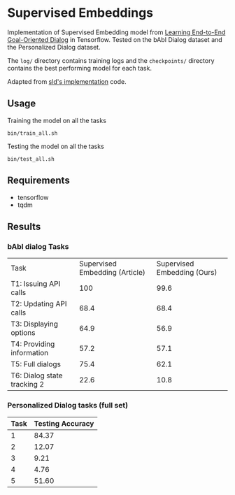 # Supervised Embeddings
Implementation of Supervised Embedding model from
[Learning End-to-End Goal-Oriented Dialog](https://arxiv.org/abs/1605.07683) in Tensorflow. Tested on the bAbI Dialog dataset and the Personalized Dialog dataset. 

The `log/` directory contains training logs and the `checkpoints/` directory contains the best performing model for each task.

Adapted from [sld's implementation](https://github.com/sld/supervised-embedding-model) code.

## Usage

Training the model on all the tasks
```
bin/train_all.sh
```

Testing the model on all the tasks
```
bin/test_all.sh
```

## Requirements

* tensorflow
* tqdm

## Results

### bAbI dialog Tasks

<table>
  <tr>
    <td>
      Task
    </td>
    <td>
      Supervised Embedding (Article)
    </td>
    <td>
      Supervised Embedding (Ours)
    </td>
  </tr>
  <tr>
    <td>
      T1: Issuing API calls
    </td>
    <td>
      100
    </td>
    <td>
      99.6
    </td>
  </tr>
  <tr>
    <td>
      T2: Updating API calls
    </td>
    <td>
      68.4
    </td>
    <td>
      68.4
    </td>
  </tr>
  <tr>
    <td>
      T3: Displaying options
    </td>
    <td>
      64.9
    </td>
    <td>
      56.9
    </td>
  </tr>
  <tr>
    <td>
      T4: Providing information
    </td>
    <td>
      57.2
    </td>
    <td>
      57.1
    </td>
  </tr>
  <tr>
    <td>
      T5: Full dialogs
    </td>
    <td>
      75.4
    </td>
    <td>
      62.1
    </td>
  </tr>
  <tr>
    <td>
      T6: Dialog state tracking 2
    </td>
    <td>
      22.6
    </td>
    <td>
      10.8
    </td>
  </tr>
</table>

### Personalized Dialog tasks (full set)

Task  |  Testing Accuracy  
------|---------------------
  1   |       84.37
  2   |       12.07
  3   |       9.21
  4   |       4.76
  5   |       51.60
